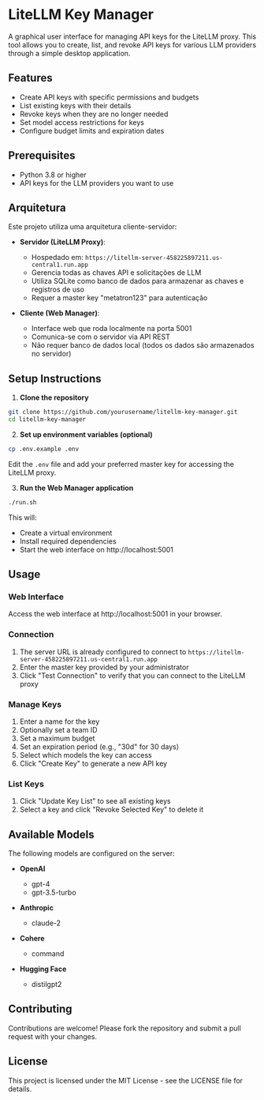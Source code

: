 # LiteLLM Key Manager

A graphical user interface for managing API keys for the LiteLLM proxy. This tool allows you to create, list, and revoke API keys for various LLM providers through a simple desktop application.

## Features

- Create API keys with specific permissions and budgets
- List existing keys with their details
- Revoke keys when they are no longer needed
- Set model access restrictions for keys
- Configure budget limits and expiration dates

## Prerequisites

- Python 3.8 or higher
- API keys for the LLM providers you want to use

## Arquitetura

Este projeto utiliza uma arquitetura cliente-servidor:

- **Servidor (LiteLLM Proxy)**:

  - Hospedado em: `https://litellm-server-458225897211.us-central1.run.app`
  - Gerencia todas as chaves API e solicitações de LLM
  - Utiliza SQLite como banco de dados para armazenar as chaves e registros de uso
  - Requer a master key "metatron123" para autenticação

- **Cliente (Web Manager)**:
  - Interface web que roda localmente na porta 5001
  - Comunica-se com o servidor via API REST
  - Não requer banco de dados local (todos os dados são armazenados no servidor)

## Setup Instructions

1. **Clone the repository**

```bash
git clone https://github.com/yourusername/litellm-key-manager.git
cd litellm-key-manager
```

2. **Set up environment variables (optional)**

```bash
cp .env.example .env
```

Edit the `.env` file and add your preferred master key for accessing the LiteLLM proxy.

3. **Run the Web Manager application**

```bash
./run.sh
```

This will:

- Create a virtual environment
- Install required dependencies
- Start the web interface on http://localhost:5001

## Usage

### Web Interface

Access the web interface at http://localhost:5001 in your browser.

### Connection

1. The server URL is already configured to connect to `https://litellm-server-458225897211.us-central1.run.app`
2. Enter the master key provided by your administrator
3. Click "Test Connection" to verify that you can connect to the LiteLLM proxy

### Manage Keys

1. Enter a name for the key
2. Optionally set a team ID
3. Set a maximum budget
4. Set an expiration period (e.g., "30d" for 30 days)
5. Select which models the key can access
6. Click "Create Key" to generate a new API key

### List Keys

1. Click "Update Key List" to see all existing keys
2. Select a key and click "Revoke Selected Key" to delete it

## Available Models

The following models are configured on the server:

- **OpenAI**

  - gpt-4
  - gpt-3.5-turbo

- **Anthropic**

  - claude-2

- **Cohere**

  - command

- **Hugging Face**

  - distilgpt2

## Contributing

Contributions are welcome! Please fork the repository and submit a pull request with your changes.

## License

This project is licensed under the MIT License - see the LICENSE file for details.
